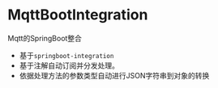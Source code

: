 # MqttBootIntegration

Mqtt的SpringBoot整合

* 基于`springboot-integration`
* 基于注解自动订阅并分发处理。
* 依据处理方法的参数类型自动进行JSON字符串到对象的转换